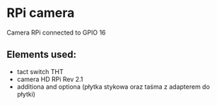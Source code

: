 # RPi camera

Camera RPi connected to GPIO 16


## Elements used:

* tact switch THT
* camera HD RPi Rev 2.1
* additiona and optiona (płytka stykowa oraz taśma z adapterem do płytki)
